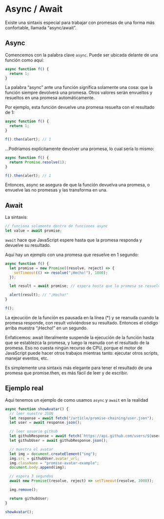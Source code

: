 # Async / Await

Existe una sintaxis especial para trabajar con promesas de una forma más confortable, llamada “async/await”.

## Async

Comencemos con la palabra clave `async`. Puede ser ubicada delante de una función como aquí:

```js
async function f() {
  return 1;
}
```

La palabra “async” ante una función significa solamente una cosa: que la función siempre devolverá una promesa. Otros valores serán envueltos y resueltos en una promesa automáticamente.

Por ejemplo, esta función devuelve una promesa resuelta con el resultado de 1:

```js
async function f() {
  return 1;
}

f().then(alert); // 1
```

…Podríamos explícitamente devolver una promesa, lo cual sería lo mismo:

```js
async function f() {
  return Promise.resolve(1);
}

f().then(alert); // 1
```

Entonces, async se asegura de que la función devuelva una promesa, o envuelve las no promesas y las transforma en una.

## Await

La sintaxis:

```js
// funciona solamente dentro de funciones async
let value = await promise;
```

`await` hace que JavaScript espere hasta que la promesa responda y devuelve su resultado.

Aquí hay un ejemplo con una promesa que resuelve en 1 segundo:

```js
async function f() {
  let promise = new Promise((resolve, reject) => {
    setTimeout(() => resolve("¡Hecho!"), 1000);
  });

  let result = await promise; // espera hasta que la promesa se resuelva (*)

  alert(result); // "¡Hecho!"
}

f();
```

La ejecución de la función es pausada en la línea (\*) y se reanuda cuando la promesa responde, con result volviéndose su resultado. Entonces el código arriba muestra “¡Hecho!” en un segundo.

Enfaticemos: await literalmente suspende la ejecución de la función hasta que se establezca la promesa, y luego la reanuda con el resultado de la promesa. Eso no cuesta ningún recurso de CPU, porque el motor de JavaScript puede hacer otros trabajos mientras tanto: ejecutar otros scripts, manejar eventos, etc.

Es simplemente una sintaxis más elegante para tener el resultado de una promesa que promise.then, es más fácil de leer y de escribir.

## Ejemplo real

Aqui tenemos un ejemplo de como usamos `async` y `await` en la realidad

```js
async function showAvatar() {
  // leer nuestro JSON
  let response = await fetch("/article/promise-chaining/user.json");
  let user = await response.json();

  // leer usuario github
  let githubResponse = await fetch(`https://api.github.com/users/${user.name}`);
  let githubUser = await githubResponse.json();

  // muestra el avatar
  let img = document.createElement("img");
  img.src = githubUser.avatar_url;
  img.className = "promise-avatar-example";
  document.body.append(img);

  // espera 3 segundos
  await new Promise((resolve, reject) => setTimeout(resolve, 3000));

  img.remove();

  return githubUser;
}

showAvatar();
```
